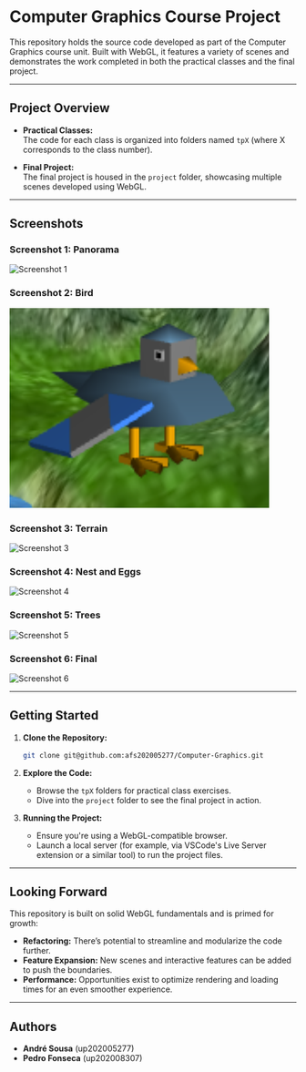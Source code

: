 # Computer Graphics Course Project

This repository holds the source code developed as part of the Computer Graphics course unit. Built with WebGL, it features a variety of scenes and demonstrates the work completed in both the practical classes and the final project.

---

## Project Overview

- **Practical Classes:**  
  The code for each class is organized into folders named `tpX` (where X corresponds to the class number).

- **Final Project:**  
  The final project is housed in the `project` folder, showcasing multiple scenes developed using WebGL.

---

## Screenshots

### Screenshot 1: Panorama
![Screenshot 1](project/screenshots/project-t02g05-1.png)

### Screenshot 2: Bird
![Screenshot 2](project/screenshots/project-t02g05-2.png)

### Screenshot 3: Terrain
![Screenshot 3](project/screenshots/project-t02g05-3.png)

### Screenshot 4: Nest and Eggs
![Screenshot 4](project/screenshots/project-t02g05-4.png)

### Screenshot 5: Trees
![Screenshot 5](project/screenshots/project-t02g05-5.png)

### Screenshot 6: Final
![Screenshot 6](project/screenshots/project-t02g05-6.png)

---

## Getting Started

1. **Clone the Repository:**
   ```bash
   git clone git@github.com:afs202005277/Computer-Graphics.git
   ```

2. **Explore the Code:**
   - Browse the `tpX` folders for practical class exercises.
   - Dive into the `project` folder to see the final project in action.

3. **Running the Project:**
   - Ensure you're using a WebGL-compatible browser.
   - Launch a local server (for example, via VSCode's Live Server extension or a similar tool) to run the project files.

---

## Looking Forward

This repository is built on solid WebGL fundamentals and is primed for growth:
- **Refactoring:** There’s potential to streamline and modularize the code further.
- **Feature Expansion:** New scenes and interactive features can be added to push the boundaries.
- **Performance:** Opportunities exist to optimize rendering and loading times for an even smoother experience.
---

## Authors

- **André Sousa** (up202005277)
- **Pedro Fonseca** (up202008307)
```

